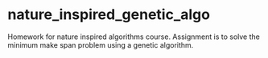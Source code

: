 # nature_inspired_genetic_algo
Homework for nature inspired algorithms course. Assignment is to solve the minimum make span problem using a genetic algorithm.
